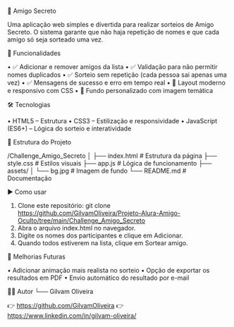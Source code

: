 🎁 Amigo Secreto

  Uma aplicação web simples e divertida para realizar sorteios de Amigo Secreto.
  O sistema garante que não haja repetição de nomes e que cada amigo só seja sorteado uma vez.

🚀 Funcionalidades

  •	✅ Adicionar e remover amigos da lista
  •	✅ Validação para não permitir nomes duplicados
  •	✅ Sorteio sem repetição (cada pessoa sai apenas uma vez)
  •	✅ Mensagens de sucesso e erro em tempo real
  •	🎨 Layout moderno e responsivo com CSS
  •	🌄 Fundo personalizado com imagem temática

🛠 Tecnologias

  •	HTML5 – Estrutura
  •	CSS3 – Estilização e responsividade
  •	JavaScript (ES6+) – Lógica do sorteio e interatividade

📂 Estrutura do Projeto

  /Challenge_Amigo_Secreto
  │
  ├── index.html    # Estrutura da página
  ├── style.css     # Estilos visuais
  ├── app.js        # Lógica de funcionamento
  ├── assets/
  │   └── bg.jpg    # Imagem de fundo
  └── README.md     # Documentação

▶️ Como usar

  1.	Clone este repositório:
    git clone https://github.com/GilvamOliveira/Projeto-Alura-Amigo-Oculto/tree/main/Challenge_Amigo_Secreto
  2.	Abra o arquivo index.html no navegador.
  3.	Digite os nomes dos participantes e clique em Adicionar.
  4.	Quando todos estiverem na lista, clique em Sortear amigo.

🎯 Melhorias Futuras

  •	Adicionar animação mais realista no sorteio
  •	Opção de exportar os resultados em PDF
  •	Envio automático do resultado por e-mail

👨‍💻 Autor
 └── Gilvam Oliveira

👉 https://github.com/GilvamOliveira
👉 https://www.linkedin.com/in/gilvam-oliveira/










